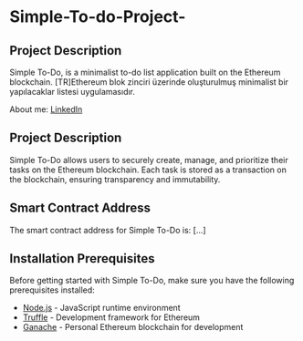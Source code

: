 # Simple-To-do-Project-

## Project Description

Simple To-Do, is a minimalist to-do list application built on the Ethereum blockchain.
[TR]Ethereum blok zinciri üzerinde oluşturulmuş minimalist bir yapılacaklar listesi uygulamasıdır.

About me: [LinkedIn](https://www.linkedin.com/in/fzy)

## Project Description

Simple To-Do allows users to securely create, manage, and prioritize their tasks on the Ethereum blockchain. Each task is stored as a transaction on the blockchain, ensuring transparency and immutability.

## Smart Contract Address
The smart contract address for Simple To-Do is: [...]

## Installation Prerequisites
Before getting started with Simple To-Do, make sure you have the following prerequisites installed:

- [Node.js](https://nodejs.org/) - JavaScript runtime environment
- [Truffle](https://www.trufflesuite.com/truffle) - Development framework for Ethereum
- [Ganache](https://www.trufflesuite.com/ganache) - Personal Ethereum blockchain for development

